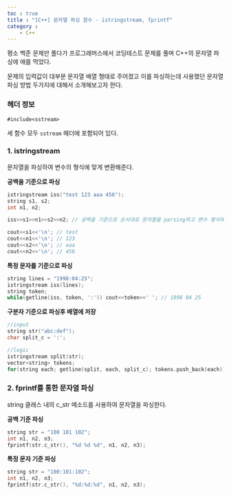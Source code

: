 ```yaml
---
toc : true
title : "[C++] 문자열 파싱 함수 - istringstream, fprintf"
category : 
    - C++
---
```

평소 백준 문제만 풀다가 프로그래머스에서 코딩테스트 문제를 풀며 C++의 문자열 파싱에 애를 먹었다.

문제의 입력값이 대부분 문자열 배열 형태로 주어졌고 이를 파싱하는데 사용했던 문자열 파싱 방법 두가지에 대해서 소개해보고자 한다.

### 헤더 정보
`#include<sstream>`

세 함수 모두 `sstream` 헤더에 포함되어 있다.

### 1. istringstream
문자열을 파싱하여 변수의 형식에 맞게 변환해준다.

**공백을 기준으로 파싱**

```cpp
istringstream iss("test 123 aaa 456");
string s1, s2;
int n1, n2;

iss>>s1>>n1>>s2>>n2; // 공백을 기준으로 순서대로 문자열을 parsing하고 변수 형식에 맞게 변환

cout<<s1<<'\n'; // test
cout<<n1<<'\n'; // 123
cout<<s2<<'\n'; // aaa
cout<<n2<<'\n'; // 456
```

**특정 문자를 기준으로 파싱**

```cpp
string lines = "1998:04:25";
istringstream iss(lines);
string token;
while(getline(iss, token, ':')) cout<<token<<' '; // 1998 04 25
```
**구분자 기준으로 파싱후 배열에 저장**

```cpp
//input
string str("abc:def");
char split_c = ':';

//logic
istringstream split(str);
vector<string> tokens;
for(string each; getline(split, each, split_c); tokens.push_back(each));
```

### 2. fprintf를 통한 문자열 파싱
string 클래스 내의 c_str 메소드를 사용하여 문자열을 파싱한다.

**공백 기준 파싱**
```cpp
string str = "100 101 102";
int n1, n2, n3;
fprintf(str.c_str(), "%d %d %d", n1, n2, n3);
```

**특정 문자 기준 파싱**
```cpp
string str = "100:101:102";
int n1, n2, n3;
fprintf(str.c_str(), "%d:%d:%d", n1, n2, n3);
```